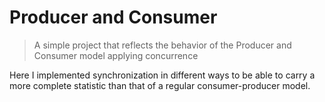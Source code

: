 # **Producer and Consumer**

> A simple project that reflects the behavior of the Producer and Consumer model
> applying concurrence

Here I implemented synchronization in different ways to be able to carry a more 
complete statistic than that of a regular consumer-producer model.
